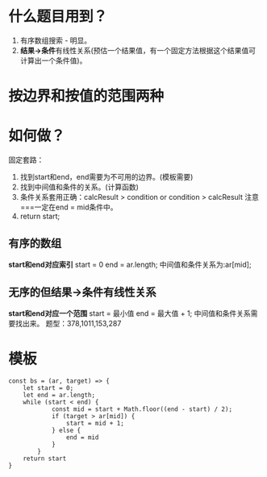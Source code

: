 # 什么题目用到？
1. 有序数组搜索 - 明显。
2. **结果->条件**有线性关系(预估一个结果值，有一个固定方法根据这个结果值可计算出一个条件值)。

# 按边界和按值的范围两种

# 如何做？
固定套路：
1. 找到start和end，end需要为不可用的边界。(模板需要)
2. 找到中间值和条件的关系。(计算函数)
3. 条件关系套用正确：calcResult > condition or condition > calcResult
    注意===一定在end = mid条件中。
4. return start;

## 有序的数组
**start和end对应索引**
start = 0
end = ar.length;
中间值和条件关系为:ar[mid];

## 无序的但**结果->条件**有线性关系
**start和end对应一个范围**
start = 最小值
end = 最大值 + 1;
中间值和条件关系需要找出来。
题型：378,1011,153,287



# 模板

    const bs = (ar, target) => {
        let start = 0; 
        let end = ar.length;
        while (start < end) {
                const mid = start + Math.floor((end - start) / 2);
                if (target > ar[mid]) {
                    start = mid + 1;
                } else {
                    end = mid
                }
            } 
        return start
    }
